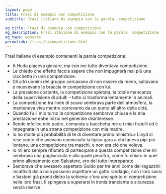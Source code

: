 ```yaml
---
layout: page
title: Frasi di esempio con competizione 
subtitle: Frasi italiane di esempio con la parola  competizione

og_title: Frasi di esempio con competizione 
og_description: Frasi italiane di esempio con la parola  competizione
og_type: website
permalink: /frasi/c/competizione.html
---
```


Frasi italiane di esempio contenenti la parola competizione:


- A Huda piaceva giocare, ma con me tutto diventava competizione.
- Le chiedo che effetto faccia sapere che non impugnerà mai più una racchetta in una competizione.
- Gli altri uomini del gruppo cercavano di non essere da meno, saltavano e muovevano le braccia in competizione con lui.
- La pressione costante, la competizione spietata, la totale mancanza della supervisione di adulti – tutto ci trasforma lentamente in animali.
- La competizione tra linee di scavo sembrava parte dell'atmosfera, la manteneva viva mentre correvamo da un punto all'altro della città.
- Quando fu il mio turno la competizione sembrava chiusa e la mia prestazione ebbe inizio nel generale disinteresse.
- Rende infelice mio padre, comanda a bacchetta me e i miei fratelli ed è impegnata in una strana competizione con mia madre.
- Io ho molte più probabilità di te di diventare primo ministro.» Lloyd si rese conto che avevano cominciato la tipica gara a chi faceva pipì più lontano, una competizione tra maschi, e non era ciò che voleva.
- Io mi ero sempre rifiutato di partecipare a questa competizione che mi sembrava una pagliacciata e alla quale peraltro, come fu chiaro in quel primo allenamento con Salvatore, ero del tutto impreparato.
- Sembrava che avessero aspettato Guido per tre anni come dei ragazzini incattiviti dalla noia possono aspettare un gatto randagio, con i loro sassi e bastoni già pronti dietro la schiena: c'era uno spirito di competizione nelle loro frasi, li spingeva a superarsi in ironia tranciante e sicurezza senza riserve.
